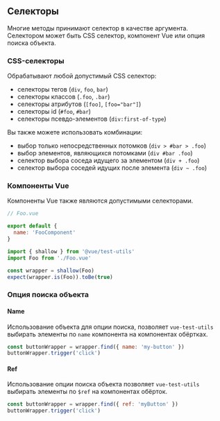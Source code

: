 ## Селекторы

Многие методы принимают селектор в качестве аргумента. Селектором может быть CSS селектор, компонент Vue или опция поиска объекта.

### CSS-селекторы

Обрабатывают любой допустимый CSS селектор:

- селекторы тегов (`div`, `foo`, `bar`)
- селекторы классов (`.foo`, `.bar`)
- селекторы атрибутов (`[foo]`, `[foo="bar"]`)
- селекторы id (`#foo`, `#bar`)
- селекторы псевдо-элементов (`div:first-of-type`)

Вы также можете использовать комбинации:

- выбор только непосредственных потомков (`div > #bar > .foo`)
- выбор элементов, являющихся потомками (`div #bar .foo`)
- селектор выбора соседа идущего за элементом (`div + .foo`)
- селектор выбора соседей идущих после элемента (`div ~ .foo`)

### Компоненты Vue

Компоненты Vue также являются допустимыми селекторами.

```js
// Foo.vue

export default {
  name: 'FooComponent'
}
```

```js
import { shallow } from '@vue/test-utils'
import Foo from './Foo.vue'

const wrapper = shallow(Foo)
expect(wrapper.is(Foo)).toBe(true)
```

### Опция поиска объекта

#### Name

Использование объекта для опции поиска, позволяет `vue-test-utils` выбирать элементы по `name` компонента на компонентах обёртках.

```js
const buttonWrapper = wrapper.find({ name: 'my-button' })
buttonWrapper.trigger('click')
```

#### Ref

Использование опции поиска объекта позволяет `vue-test-utils` выбирать элементы по `$ref` на компонентах обёрток.

```js
const buttonWrapper = wrapper.find({ ref: 'myButton' })
buttonWrapper.trigger('click')
```
